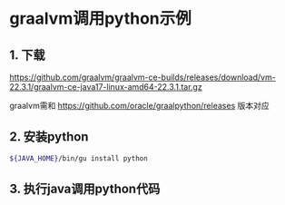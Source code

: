 # graalvm调用python示例

## 1. 下载

https://github.com/graalvm/graalvm-ce-builds/releases/download/vm-22.3.1/graalvm-ce-java17-linux-amd64-22.3.1.tar.gz

graalvm需和
https://github.com/oracle/graalpython/releases
版本对应

## 2. 安装python

```bash
${JAVA_HOME}/bin/gu install python
```

## 3. 执行java调用python代码

